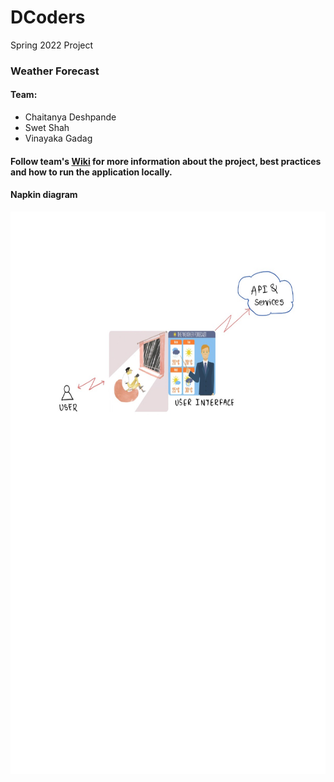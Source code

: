 # DCoders
Spring 2022 Project

### Weather Forecast
#### Team:
 - Chaitanya Deshpande
 - Swet Shah
 - Vinayaka Gadag


#### Follow team's [Wiki](https://github.com/airavata-courses/DCoders/wiki) for more information about the project, best practices and how to run the application locally.

#### Napkin diagram

<img src="https://github.com/airavata-courses/DCoders/blob/main/napkin_diagram.jpeg" width="700" height="900">
